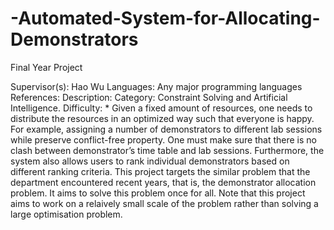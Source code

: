 # -Automated-System-for-Allocating-Demonstrators
Final Year Project 

Supervisor(s):
Hao Wu
Languages:
Any major programming languages
References:
Description:
Category: Constraint Solving and Artificial Intelligence.
Difficulty: *
Given a fixed amount of resources, one needs to distribute the resources in an optimized way such that everyone is happy.  For example, assigning a number of demonstrators to different lab sessions while preserve conflict-free property.  One must make sure that there is no clash between demonstrator’s time table and lab sessions.  Furthermore, the system also allows users to rank individual demonstrators based on different ranking criteria. This project targets the similar problem that the department encountered recent years, that is, the demonstrator allocation problem.  It aims to solve this problem once for all. Note that this project aims to work on a relaively small scale of the problem rather than solving a large optimisation problem.
